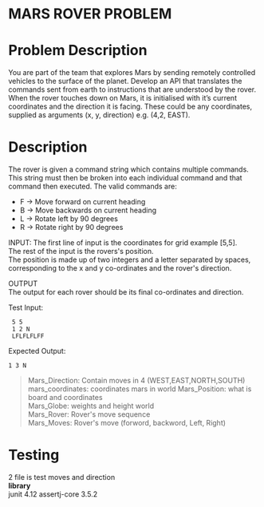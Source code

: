 # MARS ROVER PROBLEM
# Problem Description
You are part of the team that explores Mars by sending remotely controlled vehicles to the surface of the planet. 
Develop an API that translates the commands sent from earth to instructions that are understood by the rover.
When the rover touches down on Mars, it is initialised with it’s current coordinates and the direction
it is facing. These could be any coordinates, supplied as arguments (x, y, direction) e.g. (4,2, EAST).

# Description
The rover is given a command string which contains multiple commands. This string must then be
broken into each individual command and that command then executed. The valid commands are:
* F -> Move forward on current heading
* B -> Move backwards on current heading
* L -> Rotate left by 90 degrees
* R -> Rotate right by 90 degrees <br />


INPUT:
The first line of input is the coordinates for grid example [5,5].<br />
The rest of the input is the rovers's position.<br />
The position is made up of two integers and a letter separated by spaces, corresponding to the x and y co-ordinates and the rover's direction.<br />

OUTPUT<br />
The output for each rover should be its final co-ordinates and direction.<br />

Test Input:<br />
```
 5 5
 1 2 N
 LFLFLFLFF
```
Expected Output:<br />
```
1 3 N
```

> Mars_Direction: Contain moves in 4 (WEST,EAST,NORTH,SOUTH)<br />
> mars_coordinates: coordinates mars in world
Mars_Position: what is board and coordinates <br />
Mars_Globe: weights and height world <br />
Mars_Rover: Rover's move sequence <br />
Mars_Moves: Rover's move (forword, backword, Left, Right) <br />

# Testing
2 file is test moves and direction<br/>
**library**</br>
junit 4.12 
assertj-core 3.5.2
